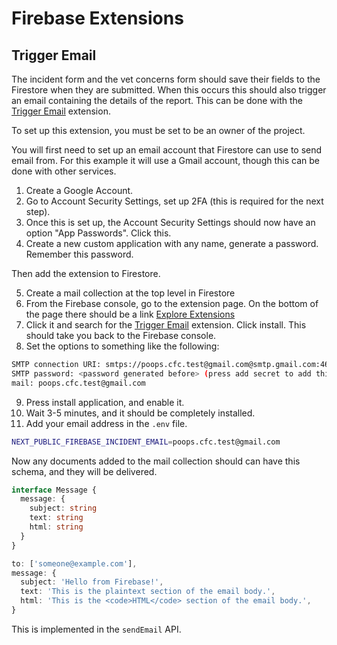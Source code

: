 # Firebase Extensions

## Trigger Email

The incident form and the vet concerns form should save their fields to the Firestore when they are submitted. When this occurs this should also trigger an email containing the details of the report. This can be done with the [Trigger Email](https://extensions.dev/extensions/firebase/firestore-send-email) extension.

To set up this extension, you must be set to be an owner of the project.

You will first need to set up an email account that Firestore can use to send email from. For this example it will use a Gmail account, though this can be done with other services.

1. Create a Google Account.
2. Go to Account Security Settings, set up 2FA (this is required for the next step).
3. Once this is set up, the Account Security Settings should now have an option "App Passwords". Click this.
4. Create a new custom application with any name, generate a password. Remember this password.

Then add the extension to Firestore.

5. Create a mail collection at the top level in Firestore
6. From the Firebase console, go to the extension page. On the bottom of the page there should be a link [Explore Extensions](https://extensions.dev/)
7. Click it and search for the [Trigger Email](https://extensions.dev/extensions/firebase/firestore-send-email) extension. Click install. This should take you back to the Firebase console.
8. Set the options to something like the following:

```bash
SMTP connection URI: smtps://poops.cfc.test@gmail.com@smtp.gmail.com:465
SMTP password: <password generated before> (press add secret to add this)
mail: poops.cfc.test@gmail.com
```

9. Press install application, and enable it.
10. Wait 3-5 minutes, and it should be completely installed.
11. Add your email address in the `.env` file.

```bash
NEXT_PUBLIC_FIREBASE_INCIDENT_EMAIL=poops.cfc.test@gmail.com
```

Now any documents added to the mail collection should can have this schema, and they will be delivered.

```ts
interface Message {
  message: {
    subject: string
    text: string
    html: string
  }
}

to: ['someone@example.com'],
message: {
  subject: 'Hello from Firebase!',
  text: 'This is the plaintext section of the email body.',
  html: 'This is the <code>HTML</code> section of the email body.',
}
```

This is implemented in the `sendEmail` API.
